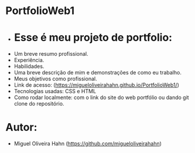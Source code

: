 # PortfolioWeb1
- # Esse é meu projeto de portfolio:
- Um breve resumo profissional.
- Experiência.
- Habilidades.
- Uma breve descrição de mim e demonstrações de como eu trabalho.
- Meus objetivos como profissional.
- Link de acesso: (https://migueloliveirahahn.github.io/PortfolioWeb1/)
- Tecnologias usadas: CSS e HTML
- Como rodar localmente: com o link do site do web portfólio ou dando git clone do repositório.
# Autor:
- Miguel Oliveira Hahn (https://github.com/migueloliveirahahn)
